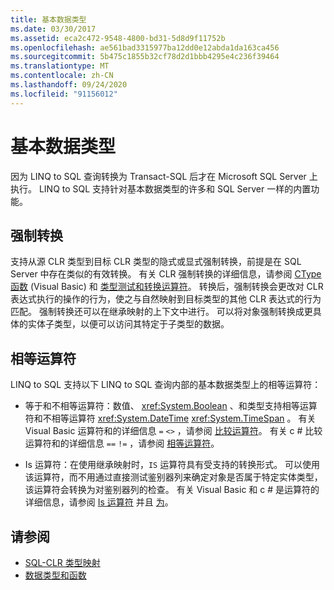 ```yaml
---
title: 基本数据类型
ms.date: 03/30/2017
ms.assetid: eca2c472-9548-4800-bd31-5d8d9f11752b
ms.openlocfilehash: ae561bad3315977ba12dd0e12abda1da163ca456
ms.sourcegitcommit: 5b475c1855b32cf78d2d1bbb4295e4c236f39464
ms.translationtype: MT
ms.contentlocale: zh-CN
ms.lasthandoff: 09/24/2020
ms.locfileid: "91156012"
---
```

# <a name="basic-data-types"></a>基本数据类型

因为 LINQ to SQL 查询转换为 Transact-SQL 后才在 Microsoft SQL Server 上执行。 LINQ to SQL 支持针对基本数据类型的许多和 SQL Server 一样的内置功能。  
  
## <a name="casting"></a>强制转换  

 支持从源 CLR 类型到目标 CLR 类型的隐式或显式强制转换，前提是在 SQL Server 中存在类似的有效转换。 有关 CLR 强制转换的详细信息，请参阅 [CType 函数](../../../../../visual-basic/language-reference/functions/ctype-function.md) (Visual Basic) 和 [类型测试和转换运算符](../../../../../csharp/language-reference/operators/type-testing-and-cast.md)。 转换后，强制转换会更改对 CLR 表达式执行的操作的行为，使之与自然映射到目标类型的其他 CLR 表达式的行为匹配。 强制转换还可以在继承映射的上下文中进行。 可以将对象强制转换成更具体的实体子类型，以便可以访问其特定于子类型的数据。  
  
## <a name="equality-operators"></a>相等运算符  

 LINQ to SQL 支持以下 LINQ to SQL 查询内部的基本数据类型上的相等运算符：  
  
- 等于和不相等运算符：数值、 <xref:System.Boolean> 、和类型支持相等运算符和不相等运算符 <xref:System.DateTime> <xref:System.TimeSpan> 。 有关 Visual Basic 运算符和的详细信息 `=` `<>` ，请参阅 [比较运算符](../../../../../visual-basic/language-reference/operators/comparison-operators.md)。 有关 c # 比较运算符和的详细信息 `==` `!=` ，请参阅 [相等运算符](../../../../../csharp/language-reference/operators/equality-operators.md)。
  
- Is 运算符：在使用继承映射时，`IS` 运算符具有受支持的转换形式。 可以使用该运算符，而不用通过直接测试鉴别器列来确定对象是否属于特定实体类型，该运算符会转换为对鉴别器列的检查。 有关 Visual Basic 和 c # 是运算符的详细信息，请参阅 [Is 运算符](../../../../../visual-basic/language-reference/operators/is-operator.md) 并且 [为](../../../../../csharp/language-reference/operators/type-testing-and-cast.md#is-operator)。  
  
## <a name="see-also"></a>请参阅

- [SQL-CLR 类型映射](sql-clr-type-mapping.md)
- [数据类型和函数](data-types-and-functions.md)
